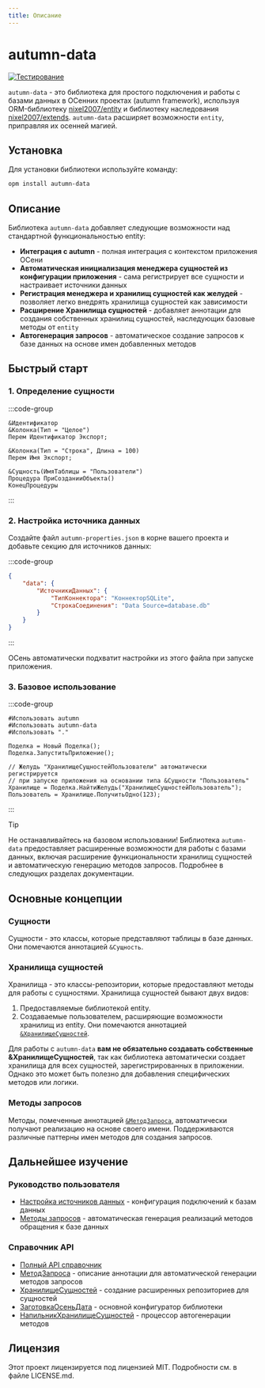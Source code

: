 ```yaml
---
title: Описание
---
```


# autumn-data

[![Тестирование](https://github.com/autumn-library/autumn-data/actions/workflows/test.yml/badge.svg?branch=master)](https://github.com/autumn-library/autumn-data/actions/workflows/test.yml)

`autumn-data` - это библиотека для простого подключения и работы с базами данных в ОСенних проектах (autumn framework), используя ORM-библиотеку [nixel2007/entity](https://github.com/nixel2007/entity) и библиотеку наследования [nixel2007/extends](https://autumn-library.github.io/extends). `autumn-data` расширяет возможности `entity`, приправляя их осенней магией.

## Установка

Для установки библиотеки используйте команду:

```sh
opm install autumn-data
```

## Описание

Библиотека `autumn-data` добавляет следующие возможности над стандартной функциональностью entity:

- **Интеграция с autumn** - полная интеграция с контекстом приложения ОСени
- **Автоматическая инициализация менеджера сущностей из конфигурации приложения** - сама регистрирует все сущности и настраивает источники данных
- **Регистрация менеджера и хранилищ сущностей как желудей** - позволяет легко внедрять хранилища сущностей как зависимости
- **Расширение Хранилища сущностей** - добавляет аннотации для создания собственных хранилищ сущностей, наследующих базовые методы от `entity`
- **Автогенерация запросов** - автоматическое создание запросов к базе данных на основе имен добавленных методов

## Быстрый старт

### 1. Определение сущности

:::code-group

```bsl [Классы/Пользователь.os]
&Идентификатор
&Колонка(Тип = "Целое")
Перем Идентификатор Экспорт;

&Колонка(Тип = "Строка", Длина = 100)
Перем Имя Экспорт;

&Сущность(ИмяТаблицы = "Пользователи")
Процедура ПриСозданииОбъекта()
КонецПроцедуры
```

:::

### 2. Настройка источника данных

Создайте файл `autumn-properties.json` в корне вашего проекта и добавьте секцию для источников данных:

:::code-group

```json [autumn-properties.json]
{
    "data": {
        "ИсточникиДанных": {
            "ТипКоннектора": "КоннекторSQLite",
            "СтрокаСоединения": "Data Source=database.db"
        }
    }
}
```

:::

ОСень автоматически подхватит настройки из этого файла при запуске приложения.


### 3. Базовое использование

:::code-group

```bsl [main.os]
#Использовать autumn
#Использовать autumn-data
#Использовать "."

Поделка = Новый Поделка();
Поделка.ЗапуститьПриложение();

// Желудь "ХранилищеСущностейПользователи" автоматически регистрируется
// при запуске приложения на основании типа &Сущности "Пользователь"
Хранилище = Поделка.НайтиЖелудь("ХранилищеСущностейПользователь");
Пользователь = Хранилище.ПолучитьОдно(123);
```

:::

> [!TIP]
> Не останавливайтесь на базовом использовании! Библиотека `autumn-data` предоставляет расширенные возможности для работы с базами данных, включая расширение функциональности хранилищ сущностей и автоматическую генерацию методов запросов.
> Подробнее в следующих разделах документации.

## Основные концепции

### Сущности

Сущности - это классы, которые представляют таблицы в базе данных. Они помечаются аннотацией `&Сущность`.

### Хранилища сущностей

Хранилища - это классы-репозитории, которые предоставляют методы для работы с сущностями. Хранилища сущностей бывают двух видов:
1. Предоставляемые библиотекой entity.
2. Создаваемые пользователем, расширяющие возможности хранилищ из entity. Они помечаются аннотацией [`&ХранилищеСущностей`](/api/autumn-data/Аннотации/ХранилищеСущностей.md).

Для работы с `autumn-data` **вам не обязательно создавать собственные &ХранилищеСущностей**, так как библиотека автоматически создает хранилища для всех сущностей, зарегистрированных в приложении. Однако это может быть полезно для добавления специфических методов или логики.

### Методы запросов

Методы, помеченные аннотацией [`&МетодЗапроса`](/api/autumn-data/Аннотации/МетодЗапроса.md), автоматически получают реализацию на основе своего имени. Поддерживаются различные паттерны имен методов для создания запросов.

## Дальнейшее изучение

### Руководство пользователя
- [Настройка источников данных](/autumn-data/configuration.md) - конфигурация подключений к базам данных
- [Методы запросов](/autumn-data/query-methods.md) - автоматическая генерация реализаций методов обращения к базе данных

### Справочник API
- [Полный API справочник](/api/autumn-data/index.md)
- [МетодЗапроса](/api/autumn-data/Аннотации/МетодЗапроса.md) - описание аннотации для автоматической генерации методов запросов
- [ХранилищеСущностей](/api/autumn-data/Аннотации/ХранилищеСущностей.md) - создание расширенных репозиториев для сущностей
- [ЗаготовкаОсеньДата](/api/autumn-data/Классы/ЗаготовкаОсеньДата.md) - основной конфигуратор библиотеки
- [НапильникХранилищеСущностей](/api/autumn-data/Классы/НапильникХранилищеСущностей.md) - процессор автогенерации методов

## Лицензия

Этот проект лицензируется под лицензией MIT. Подробности см. в файле LICENSE.md.
